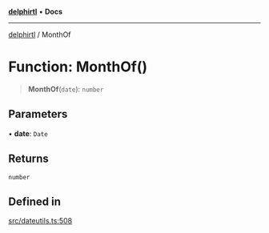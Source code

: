 [**delphirtl**](../README.md) • **Docs**

***

[delphirtl](../globals.md) / MonthOf

# Function: MonthOf()

> **MonthOf**(`date`): `number`

## Parameters

• **date**: `Date`

## Returns

`number`

## Defined in

[src/dateutils.ts:508](https://github.com/chuacw/delphirtl/blob/1d6969b8a199060a984c4375d6be1f0ffa838be2/src/dateutils.ts#L508)

